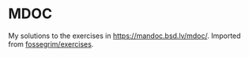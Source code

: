 # MDOC
My solutions to the exercises in https://mandoc.bsd.lv/mdoc/. Imported from [fossegrim/exercises](https://github.com/fossegrim/exercises).
